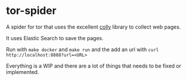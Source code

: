 # tor-spider

A spider for tor that uses the excellent
[colly](https://github.com/gocolly/colly) library to collect web pages.

It uses Elastic Search to save the pages.

Run with `make docker` and `make run` and the add an url with `curl
http://localhost:8888?url=<URL>`

Everything is a WIP and there are a lot of things that needs to be fixed or
implemented.
